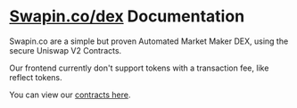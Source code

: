 # [Swapin.co/dex](https://Swapin.co/dex) Documentation

Swapin.co are a simple but proven Automated Market Maker DEX, using the secure Uniswap V2 Contracts.

Our frontend currently don't support tokens with a transaction fee, like reflect tokens.

You can view our [contracts here](https://github.com/swapinco/contracts).
